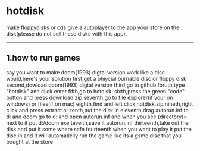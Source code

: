 # hotdisk
make floppydisks or cds give a autoplayer to the app your store on the disk(please do not sell these disks with this app).



------------
1.how to run games 
------------
say you want to make doom(1993) digtal version work like a disc would,here's your solution
first,get a phiycial burnable disc or floppy disk
second,dowload doom(1993) digtal version 
third,go to github
foruth,type "hotdisk" and click enter
fifth,go to hotdisk.
sixth,press the green "code" button and press download zip
seventh,go to file explorer(if your on windows) or files(if on mac)
eighth,find and left click hotdisk.zip
nineth,right click and press extract all
tenth,put the disk in
eleventh,drag autorun.inf to d: and doom
go to d: and open autorun.inf and when you see (directory)= next to it put d:/doom.exe 
tevelth,save it autorun.inf
thirteenth,take out the disk and put it some where safe
fourteenth,when you want to play it put the disc in and it will automaticlly run the game like its a gsme disc that you bought at the store






